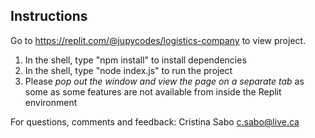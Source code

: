 ## Instructions

Go to https://replit.com/@jupycodes/logistics-company to view project.

1. In the shell, type "npm install" to install dependencies
2. In the shell, type "node index.js" to run the project
3. Please *pop out the window and view the page on a separate tab* as some  as some features are not available from inside the Replit environment

For questions, comments and feedback:
Cristina Sabo
c.sabo@live.ca